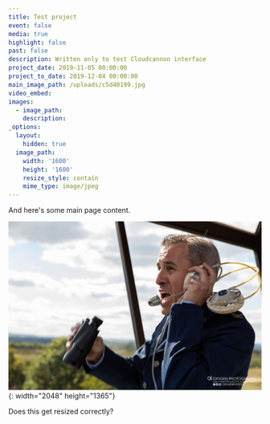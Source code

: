 ```yaml
---
title: Test project
event: false
media: true
highlight: false
past: false
description: Written only to test Cloudcannon interface
project_date: 2019-11-05 00:00:00
project_to_date: 2019-12-04 00:00:00
main_image_path: /uploads/c5d40199.jpg
video_embed:
images:
  - image_path:
    description:
_options:
  layout:
    hidden: true
  image_path:
    width: '1600'
    height: '1600'
    resize_style: contain
    mime_type: image/jpeg
---
```


And here's some main page content.

![](/uploads/c5d40199.jpg){: width="2048" height="1365"}

Does this get resized correctly?